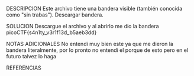 
DESCRIPCION
 Este archivo tiene una bandera visible (también conocida como "sin trabas"). Descargar bandera.
 
SOLUCION
Descargue el archivo y al abrirlo me dio la bandera
picoCTF{s4n1ty_v3r1f13d_b5aeb3dd}

NOTAS ADICIONALES
No entendí muy bien este ya que me dieron la bandera literalmente, por lo pronto no entendi el porque de esto pero en el futuro talvez lo haga

REFERENCIAS
